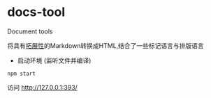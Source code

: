 # docs-tool

Document tools

将具有[拓展性](#我们拓展了哪些内容)的Markdown转换成HTML,结合了一些标记语言与排版语言

- 启动环境 (监听文件并编译)

``` shell
npm start
```

访问 <http://127.0.0.1:393/>

<!--
## 拓展了哪些内容

1. 引入了KaTex的一些规则 (未实现)
    - delimiters 部分
    - operators 部分
    - arrows 部分
    - layout 部分
    - symbols and punctuation 部分
2. 引入了LaTex的一些规则 (均未实现)
    - \newline换行
    - \newpage换页 | \clearpage 换页(page-break-after|before)
    - \Huge 一号字
    - \huge 二号字
    - \LARGE 三号字
    - \Large 四号字
    - \large 小四号字
    - \normalsize 五号字
    - \small 小五号字
    - \footnotesize 六号字
    - \scriptsize 小六号字
    - \tiny 七号字
    - \begin \hline & \\ 表格
3. 引入了postscript的画图功能 (未实现)
    - newpath 0 0 moveto 50 50 lineto closepath 基础画图命令
    - setrgbcolor fill 颜色内容
4. 支持svg
-->
